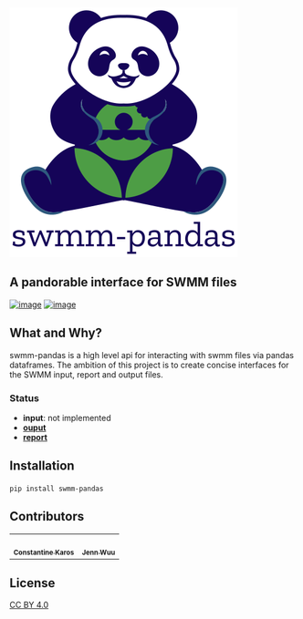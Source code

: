 ![image](docs/_static/logo.png)

## A pandorable interface for SWMM files

[![image](https://img.shields.io/pypi/v/swmm-pandas.svg)](https://pypi.python.org/pypi/swmm-pandas)
[![image](https://img.shields.io/badge/docs-pages-success)](https://karosc.github.io/swmm-python/)

## What and Why?

swmm-pandas is a high level api for interacting with swmm files via pandas dataframes. The ambition of this project is to create concise interfaces for the SWMM input, report and output files.

### Status

-   **input**: not implemented
-   [**ouput**](http://www.karosc.com/swmm-python/reference/output/)
-   [**report**](http://www.karosc.com/swmm-python/reference/report/)

## Installation

`pip install swmm-pandas`

## Contributors

<table id="contributors-table">
  <tr>
    <td align="center">
        <a href="https://github.com/karosc"><img src="https://avatars1.githubusercontent.com/u/36245370?s=100" width="100px;" alt=""/>
            <br />
            <sub><b>Constantine Karos</b></sub>
        </a>
    </td>
    <td align="center">
        <a href="https://github.com/jennwuu"><img src="https://avatars.githubusercontent.com/u/28812156?s=100" width="100px;" alt=""/>
            <br />
            <sub><b>Jenn Wuu</b></sub>
        </a>
    </td>
    
 </tr>
</table>

## License

[CC BY 4.0](./LICENSE.md)
